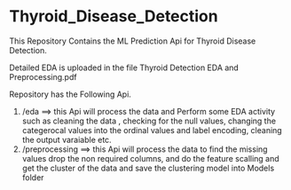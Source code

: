 # Thyroid_Disease_Detection
This Repository Contains the ML Prediction Api for Thyroid Disease Detection.

Detailed EDA is uploaded in the file Thyroid Detection EDA and Preprocessing.pdf

Repository has the Following Api.
1. /eda ==> this Api will process the data and Perform some EDA activity such as cleaning the data , checking for the null values, changing the categerocal values into the ordinal values and label encoding, cleaning the output varaiable  etc.
2. /preprocessing ==> this Api will process the data to find the missing values drop the non required columns, and do the feature scalling and get the cluster of the data and save the clustering model into Models folder
